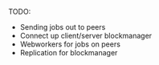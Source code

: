 TODO:
- Sending jobs out to peers
- Connect up client/server blockmanager
- Webworkers for jobs on peers
- Replication for blockmanager

